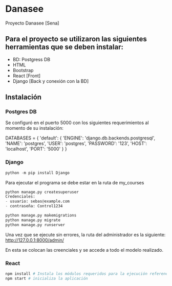 # Danasee
Proyecto Danasee [Sena]

## Para el proyecto se utilizaron las siguientes herramientas que se deben instalar:
- BD: Postgress DB
- HTML
- Bootstrap
- React [Front]
- Django [Back y conexión con la BD]

## Instalación 
### Postgres DB
Se configuró en el puerto 5000 con los siguientes requerimientos al momento de su instalación:

DATABASES = {
    'default': {
        'ENGINE': 'django.db.backends.postgresql',
        'NAME': 'postgres',
        'USER': 'postgres',
        'PASSWORD': '123',
        'HOST': 'localhost',
        'PORT': '5000'
    }
}

### Django 
```python 
python -m pip install Django
```
Para ejecutar el programa se debe estar en la ruta de my_courses

```python
python manage.py createsuperuser
Credenciales:
- usuario: sebas@example.com
- contraseña: Control1234

python manage.py makemigrations
python manage.py migrate
python manage.py runserver
```
Una vez que se ejecute sin errores, la ruta del administrador es la siguiente:
http://127.0.0.1:8000/admin/

En esta se colocan las creenciales y se accede a todo el modelo realizado. 

### React

```python
npm install # Instala los módulos requeridos para la ejecución referenciando el .json
npm start # inicializa la aplicación 
```

